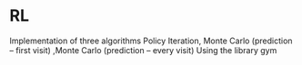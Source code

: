 # RL
Implementation of three algorithms Policy Iteration, Monte Carlo (prediction – first visit) ,Monte Carlo (prediction – every visit)  Using the library gym
